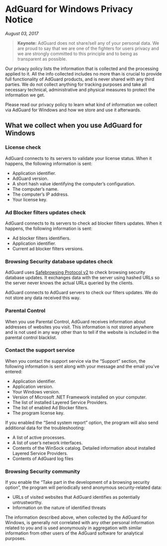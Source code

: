 # AdGuard for Windows Privacy Notice
*August 03, 2017*
> **Keynote:** AdGuard does not share/sell any of your personal data. We are proud to say that we are one of the fighters for users privacy and we are strongly committed to this principle and to being as transparent as possible.

Our privacy policy lists the information that is collected and the processing applied to it. All the info collected includes no more than is crucial to provide full functionality of AdGuard products, and is never shared with any third parties. We do not collect anything for tracking purposes and take all necessary technical, administrative and physical measures to protect the information we get.

Please read our privacy policy to learn what kind of information we collect via AdGuard for Windows and how we store and use it afterwards.

## What we collect when you use AdGuard for Windows
### License check
AdGuard connects to its servers to validate your license status. When it happens, the following information is sent:
* Application identifier.
* AdGuard version.
* A short hash value identifying the computer’s configuration.
* The computer’s name.
* The computer’s IP address.
* Your license key.

### Ad Blocker filters updates check
AdGuard connects to its servers to check ad blocker filters updates. When it happens, the following information is sent:
* Ad blocker filters identifiers.
* Application identifier.
* Current ad blocker filters versions.

### Browsing Security database updates check
AdGuard uses [Safebrowsing Protocol v2](https://developers.google.com/safe-browsing/developers_guide_v2) to check browsing security database updates. It exchanges data with the server using hashed URLs so the server never knows the actual URLs queried by the clients. 

AdGuard connects to AdGuard servers to check our filters updates. We do not store any data received this way.

### Parental Control
When you use Parental Control, AdGuard receives information about addresses of websites you visit. This information is not stored anywhere and is not used in any way other than to tell if the website is included in the parental control blacklist.

### Contact the support service
When you contact the support service via the “Support” section, the following information is sent along with your message and the email you’ve entered:
* Application identifier.
* Application version.
* Your Windows version.
* Version of Microsoft .NET Framework installed on your computer.
* The list of installed Layered Service Providers.
* The list of enabled Ad Blocker filters.
* The program license key.

If you enabled the “Send system report” option, the program will also send additional data for the troubleshooting:
* A list of active processes.
* A list of user’s network interfaces.
* Contents of the WinSock catalog. Detailed information about installed Layered Service Providers.
* Contents of AdGuard log files

### Browsing Security community
If you enable the “Take part in the development of a browsing security option”, the program will periodically send anonymous security-related data:
* URLs of visited websites that AdGuard identifies as potentially untrustworthy.
* Information on the nature of identified threats

The information described above, when collected by the AdGuard for Windows, is generally not correlated with any other personal information related to you and is used anonymously in aggregation with similar information from other users of the AdGuard software for analytical purposes.
